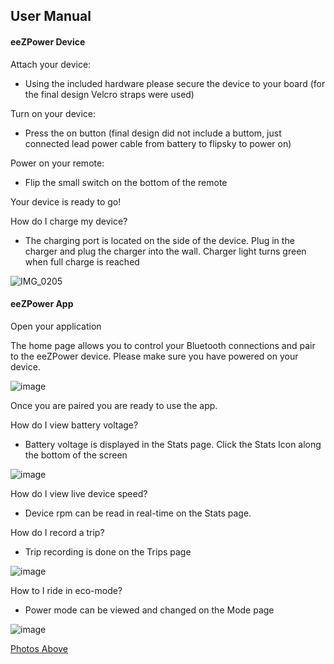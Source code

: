 ## User Manual

#### eeZPower Device

Attach your device:

-	Using the included hardware please secure the device to your board (for the final design Velcro straps were used)

Turn on your device:

-	Press the on button (final design did not include a buttom, just connected lead power cable from battery to flipsky to power on)

Power on your remote:

-	Flip the small switch on the bottom of the remote

Your device is ready to go!

How do I charge my device?

- The charging port is located on the side of the device. Plug in the charger and plug the charger into the wall. Charger light turns green when full charge is reached

![IMG_0205](https://user-images.githubusercontent.com/17459282/164177147-5700a7dd-dab7-4433-8db4-90f605652888.jpg)

#### eeZPower App

Open your application

The home page allows you to control your Bluetooth connections and pair to the eeZPower device. Please make sure you have powered on your device.

![image](https://user-images.githubusercontent.com/17459282/164179051-76d60256-116b-43ab-842c-8193a58bd69a.png)

Once you are paired you are ready to use the app.

How do I view battery voltage?

-	Battery voltage is displayed in the Stats page. Click the Stats Icon along the bottom of the screen

![image](https://user-images.githubusercontent.com/17459282/164179105-58c94866-54b8-4e38-8ea4-6d20a55a5185.png)

How do I view live device speed?

-	Device rpm can be read in real-time on the Stats page.

How do I record a trip?

-	Trip recording is done on the Trips page

![image](https://user-images.githubusercontent.com/17459282/164179172-160efce2-4e3b-409d-b5cb-784aa056da26.png)

How to I ride in eco-mode?

-	Power mode can be viewed and changed on the Mode page

![image](https://user-images.githubusercontent.com/17459282/164179221-d82bba68-7d33-4dbe-bf33-e925e1908a34.png)

[Photos Above](https://drive.google.com/drive/folders/1ul_prszWwL_oM2aJAcLf3tpkqyB6chbU)
